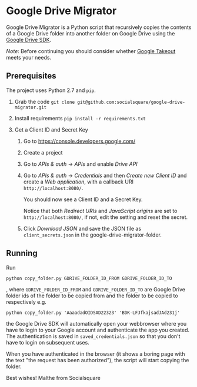 Google Drive Migrator
=====================

Google Drive Migrator is a Python script that recursively copies the contents of
a Google Drive folder into another folder on Google Drive using the
[Google Drive SDK][].

_Note_: Before continuing you should consider whether [Google Takeout][] meets
your needs.

Prerequisites
-------------
The project uses Python 2.7 and `pip`.

1. Grab the code `git clone git@github.com:socialsquare/google-drive-migrator.git`
2. Install requirements `pip install -r requirements.txt`
3. Get a Client ID and Secret Key 

   1. Go to <https://console.developers.google.com/>
   2. Create a project
   3. Go to _APIs & auth_ -> _APIs_ and enable _Drive API_
   4. Go to _APIs & auth_ -> _Credentials_ and then _Create new Client ID_
      and create a  _Web application_, with a callback URI
      `http://localhost:8080/`.

      You should now see a Client ID and a Secret Key.

      Notice that both _Redirect URIs_ and _JavaScript origins_ are set to
      `http://localhost:8080/`, if not, edit the setting and reset the secret.

   5. Click _Download JSON_ and save the JSON file as `client_secrets.json` in
      the google-drive-migrator-folder.

Running
-------
Run

    python copy_folder.py GDRIVE_FOLDER_ID_FROM GDRIVE_FOLDER_ID_TO

, where `GDRIVE_FOLDER_ID_FROM` and `GDRIVE_FOLDER_ID_TO` are Google Drive
folder ids of the folder to be copied from and the folder to be copied to
respectively e.g.

    python copy_folder.py 'AaaadadOIDSAD22323' 'BDK-LFJfkajsadJAd231j'

the Google Drive SDK will automatically open your webbrowser where you have to
login to your Google account and authenticate the app you created.
The authentication is saved in `saved_credentials.json` so that you don't have
to login on subsequent uses.

When you have authenticated in the browser (it shows a boring page with the text
"the request has been authorized"), the script will start copying the folder.

Best wishes!
Malthe from Socialsquare

[Google Drive SDK]: https://developers.google.com/drive/
[Google Takeout]: https://google.com/takeout
